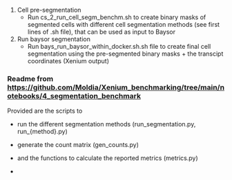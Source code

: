 1. Cell pre-segmentation
   - Run cs_2_run_cell_segm_benchm.sh to create binary masks of segmented cells with different cell segmentation methods (see first lines of .sh file), that can be used as input to Baysor
2. Run baysor segmentation
   - Run bays_run_baysor_within_docker.sh.sh file to create final cell segmentation using the pre-segmented binary masks + the transcipt coordinates (Xenium output)




### Readme from https://github.com/Moldia/Xenium_benchmarking/tree/main/notebooks/4_segmentation_benchmark
Provided are the scripts to 
- run the different segmentation methods (run_segmentation.py, run_{method}.py)
- generate the count matrix (gen_counts.py)
- and the functions to calculate the reported metrics (metrics.py)

- 